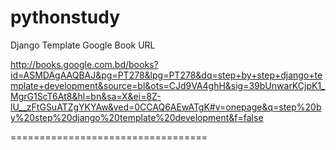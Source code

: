 pythonstudy
===========

Django Template Google Book URL

http://books.google.com.bd/books?id=ASMDAgAAQBAJ&pg=PT278&lpg=PT278&dq=step+by+step+django+template+development&source=bl&ots=CJd9VA4ghH&sig=39bUnwarKCjpK1_MgrG1ScT6At8&hl=bn&sa=X&ei=8Z-lU__zFtGSuATZgYKYAw&ved=0CCAQ6AEwATgK#v=onepage&q=step%20by%20step%20django%20template%20development&f=false

==================================

